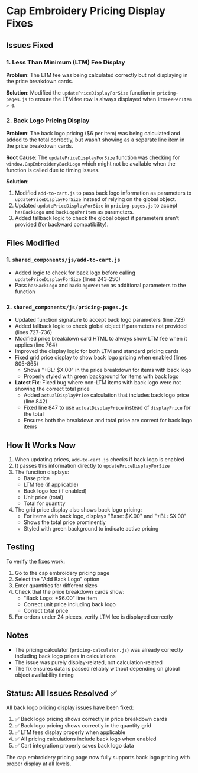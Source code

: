 # Cap Embroidery Pricing Display Fixes

## Issues Fixed

### 1. Less Than Minimum (LTM) Fee Display
**Problem**: The LTM fee was being calculated correctly but not displaying in the price breakdown cards.

**Solution**: Modified the `updatePriceDisplayForSize` function in `pricing-pages.js` to ensure the LTM fee row is always displayed when `ltmFeePerItem > 0`.

### 2. Back Logo Pricing Display
**Problem**: The back logo pricing ($6 per item) was being calculated and added to the total correctly, but wasn't showing as a separate line item in the price breakdown cards.

**Root Cause**: The `updatePriceDisplayForSize` function was checking for `window.CapEmbroideryBackLogo` which might not be available when the function is called due to timing issues.

**Solution**: 
1. Modified `add-to-cart.js` to pass back logo information as parameters to `updatePriceDisplayForSize` instead of relying on the global object.
2. Updated `updatePriceDisplayForSize` in `pricing-pages.js` to accept `hasBackLogo` and `backLogoPerItem` as parameters.
3. Added fallback logic to check the global object if parameters aren't provided (for backward compatibility).

## Files Modified

### 1. `shared_components/js/add-to-cart.js`
- Added logic to check for back logo before calling `updatePriceDisplayForSize` (lines 243-250)
- Pass `hasBackLogo` and `backLogoPerItem` as additional parameters to the function

### 2. `shared_components/js/pricing-pages.js`
- Updated function signature to accept back logo parameters (line 723)
- Added fallback logic to check global object if parameters not provided (lines 727-736)
- Modified price breakdown card HTML to always show LTM fee when it applies (line 764)
- Improved the display logic for both LTM and standard pricing cards
- Fixed grid price display to show back logo pricing when enabled (lines 805-865)
  - Shows "+BL: $X.00" in the price breakdown for items with back logo
  - Properly styled with green background for items with back logo
- **Latest Fix**: Fixed bug where non-LTM items with back logo were not showing the correct total price
  - Added `actualDisplayPrice` calculation that includes back logo price (line 842)
  - Fixed line 847 to use `actualDisplayPrice` instead of `displayPrice` for the total
  - Ensures both the breakdown and total price are correct for back logo items

## How It Works Now

1. When updating prices, `add-to-cart.js` checks if back logo is enabled
2. It passes this information directly to `updatePriceDisplayForSize`
3. The function displays:
   - Base price
   - LTM fee (if applicable)
   - Back logo fee (if enabled)
   - Unit price (total)
   - Total for quantity
4. The grid price display also shows back logo pricing:
   - For items with back logo, displays "Base: $X.00" and "+BL: $X.00"
   - Shows the total price prominently
   - Styled with green background to indicate active pricing

## Testing

To verify the fixes work:
1. Go to the cap embroidery pricing page
2. Select the "Add Back Logo" option
3. Enter quantities for different sizes
4. Check that the price breakdown cards show:
   - "Back Logo: +$6.00" line item
   - Correct unit price including back logo
   - Correct total price
5. For orders under 24 pieces, verify LTM fee is displayed correctly

## Notes

- The pricing calculator (`pricing-calculator.js`) was already correctly including back logo prices in calculations
- The issue was purely display-related, not calculation-related
- The fix ensures data is passed reliably without depending on global object availability timing

## Status: All Issues Resolved ✅

All back logo pricing display issues have been fixed:
1. ✅ Back logo pricing shows correctly in price breakdown cards
2. ✅ Back logo pricing shows correctly in the quantity grid
3. ✅ LTM fees display properly when applicable
4. ✅ All pricing calculations include back logo when enabled
5. ✅ Cart integration properly saves back logo data

The cap embroidery pricing page now fully supports back logo pricing with proper display at all levels.